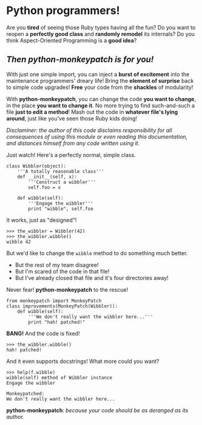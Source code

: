 
Python programmers!
===================

Are you **tired** of seeing those Ruby types having all the fun? Do you want to reopen a **perfectly good class** and **randomly remodel** its internals? Do you think Aspect-Oriented Programming is a **good idea**?


*Then python-monkeypatch is for you!*
------------------------------------

With just one simple import, you can inject a **burst of excitement** into the maintenance programmers' dreary life! Bring the **element of surprise** back to simple code upgrades! **Free** your code from the **shackles** of modularity!

With **python-monkeypatch**, you can change the code **you want to change**, in the place **you want to change it**. No more trying to find such-and-such a file **just to edit a method**! Mash out the code in **whatever file's lying around**, just like you've seen those Ruby kids doing!

*Disclaminer: the author of this code disclaims responsibility for all consequences of using this module or even reading this documentation, and distances himself from any code written using it.*

Just watch! Here's a perfectly normal, simple class.

    class Wibbler(object):
        '''A totally reasonable class'''
        def __init__(self, x):
            '''Construct a wibbler'''
            self.foo = x
    
        def wibble(self):
            '''Engage the wibbler'''
            print "wibble", self.foo 

It works, just as "designed"!

    >>> the_wibbler = Wibbler(42)
    >>> the_wibbler.wibble()
    wibble 42

But we'd like to change the `wibble` method to do something much better.

 - But the rest of my team disagree!
 - But I'm scared of the code in that file!
 - But I've already closed that file and it's four directories away!

Never fear! **python-monkeypatch** to the rescue!

    from monkeypatch import MonkeyPatch
    class improvements(MonkeyPatch(Wibbler)):
        def wibble(self):
            '''We don't really want the wibbler here...'''
            print "hah! patched!"

**BANG!** And the code is fixed!

    >>> the_wibbler.wibble()
    hah! patched!

And it even supports docstrings! What more could you want?

    >>> help(f.wibble)
    wibble(self) method of Wibbler instance
    Engage the wibbler
    
    Monkeypatched:
    We don't really want the wibbler here...

**python-monkeypatch**: *because your code should be as deranged as its author.*
